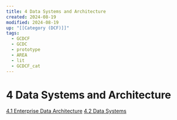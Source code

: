 ```yaml
---
title: 4 Data Systems and Architecture
created: 2024-08-19
modified: 2024-08-19
up: "[[Category (DCF)]]"
tags:
  - GCDCF
  - GCDC
  - prototype
  - AREA
  - lit
  - GCDCF_cat
---
```

# 4 Data Systems and Architecture
[4.1 Enterprise Data Architecture](./4.1%20Enterprise%20Data%20Architecture.md)
[4.2 Data Systems](./4.2%20Data%20Systems.md)
